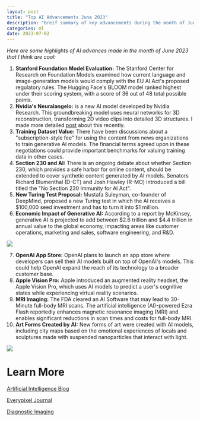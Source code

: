```yaml
---
layout: post
title: "Top AI Advancements June 2023"
description: "Breif summary of key advancements during the month of June 2023"
categories: ml
date: 2023-07-02
---
```


*Here are some highlights of AI advances made in the month of June 2023 that I think are cool:*

1. **Stanford Foundation Model Evaluation:** The Stanford Center for Research on Foundation Models examined how current language and image-generation models would comply with the EU AI Act's proposed regulatory rules. The Hugging Face's BLOOM model ranked highest under their scoring system, with a score of 36 out of 48 total possible points​.
2. **Nvidia's Neuralangelo:** is a new AI model developed by Nvidia Research. This groundbreaking model uses neural networks for 3D reconstruction, transforming 2D video clips into detailed 3D structures. I made more detailed [post](https://www.kaggle.com/discussions/general/418886) about this recently.
3. **Training Dataset Value:** There have been discussions about a "subscription-style fee" for using the content from news organizations to train generative AI models. The financial terms agreed upon in these negotiations could provide important benchmarks for valuing training data in other cases​.
4. **Section 230 and AI:** There is an ongoing debate about whether Section 230, which provides a safe harbor for online content, should be extended to cover synthetic content generated by AI models. Senators Richard Blumenthal (D-CT) and Josh Hawley (R-MO) introduced a bill titled the "No Section 230 Immunity for AI Act"​.
5. **New Turing Test Proposal:** Mustafa Suleyman, co-founder of DeepMind, proposed a new Turing test in which the AI receives a $100,000 seed investment and has to turn it into $1 million​.
6. **Economic Impact of Generative AI:** According to a report by McKinsey, generative AI is projected to add between $2.6 trillion and $4.4 trillion in annual value to the global economy, impacting areas like customer operations, marketing and sales, software engineering, and R&D​.

![](https://www.googleapis.com/download/storage/v1/b/kaggle-forum-message-attachments/o/inbox%2F1506047%2Ffe29b6d9fb6e9c956ecd3f79edab9ae9%2FSVGZ-Vivatech-full-report-RGB-Exh3-vF.svgz?generation=1688274662403108&alt=media)

7. **OpenAI App Store:** OpenAI plans to launch an app store where developers can sell their AI models built on top of OpenAI's models. This could help OpenAI expand the reach of its technology to a broader customer base​.
8. **Apple Vision Pro:** Apple introduced an augmented reality headset, the Apple Vision Pro, which uses AI models to predict a user's cognitive states while experiencing virtual reality scenarios​.
9. **MRI Imaging:** The FDA cleared an AI Software that may lead to 30-Minute full-body MRI scans. The artificial intelligence (AI)-powered Ezra Flash reportedly enhances magnetic resonance imaging (MRI) and enables significant reductions in scan times and costs for full-body MRI.
10. **Art Forms Created by AI:** New forms of art were created with AI models, including city maps based on the emotional experiences of locals and sculptures made with suspended nanoparticles that interact with light​.

![](https://www.googleapis.com/download/storage/v1/b/kaggle-forum-message-attachments/o/inbox%2F1506047%2Fdd373bd483508259b3d2c3a4590a243e%2FFylTWXDWcAArajq.png?generation=1688274703656664&alt=media)

# Learn More

[Artificial Intelligence Blog](https://blogs.duanemorris.com/artificialintelligence/2023/06/29/the-ai-update-june-29-2023/)

[Everypixel Journal](https://journal.everypixel.com/top-ai-news-june-2023)

[Diagnostic Imaging](https://www.diagnosticimaging.com/view/advances-in-ai-june-2023?slide=1)